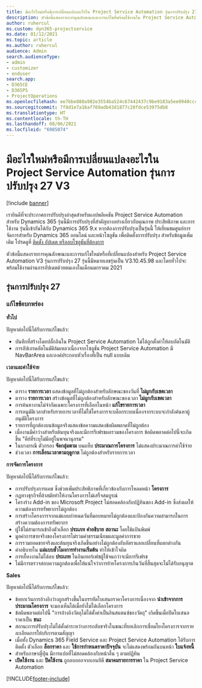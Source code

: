 ```yaml
---
title: มีอะไรใหม่หรือมีการเปลี่ยนแปลงอะไรใน Project Service Automation รุ่นการปรับปรุง 27 V3
description: หัวข้อนี้แสดงรายการคุณลักษณะและการแก้ไขที่พร้อมใช้งานใน Project Service Automation รุ่นการปรับปรุง 27 V3
author: ruhercul
ms.custom: dyn365-projectservice
ms.date: 01/12/2021
ms.topic: article
ms.author: ruhercul
audience: Admin
search.audienceType:
- admin
- customizer
- enduser
search.app:
- D365CE
- D365PS
- ProjectOperations
ms.openlocfilehash: ee7bbe888a982e3554ba524c67442437c9be9183a5ee0940ccc3261b4a4992e7
ms.sourcegitcommit: 7f8d1e7a16af769adb43d1877c28fdce53975db8
ms.translationtype: HT
ms.contentlocale: th-TH
ms.lasthandoff: 08/06/2021
ms.locfileid: "6985074"
---
```

# <a name="whats-new-or-changed-in-project-service-automation-update-release-27-v3"></a>มีอะไรใหม่หรือมีการเปลี่ยนแปลงอะไรใน Project Service Automation รุ่นการปรับปรุง 27 V3

[!include [banner](../includes/psa-now-project-operations.md)]

เรายินดีที่จะประกาศการปรับปรุงล่าสุดสำหรับแอปพลิเคชัน Project Service Automation สำหรับ Dynamics 365 รุ่นนี้มีการปรับปรุงที่สำคัญบางอย่างเกี่ยวกับคุณภาพ ประสิทธิภาพ และการใช้งาน รุ่นนี้เข้ากันได้กับ Dynamics 365 9.x หากต้องการปรับปรุงเป็นรุ่นนี้ ให้เยี่ยมชมศูนย์การจัดการสำหรับ Dynamics 365 ออนไลน์ และหน้าโซลูชัน เพื่อติดตั้งการปรับปรุง สำหรับข้อมูลเพิ่มเติม โปรดดูที่ [ติดตั้ง อัปเดต หรือลบโซลูชันที่ต้องการ](/power-platform/admin/install-remove-preferred-solution)

หัวข้อนี้แสดงรายการคุณลักษณะและการแก้ไขใหม่หรือที่เปลี่ยนแปลงสำหรับ Project Service Automation V3 รุ่นการปรับปรุง 27 รุ่นนี้มีหมายเลขรุ่นเป็น V3.10.45.98 และโดยทั่วไปจะพร้อมใช้งานผ่านการอัปเดตด้วยตนเองในเดือนมกราคม 2021

## <a name="update-release-27"></a>รุ่นการปรับปรุง 27

### <a name="bug-fixes"></a>แก้ไขข้อบกพร่อง

**ทั่วไป**

ปัญหาต่อไปนี้ได้รับการแก้ไขแล้ว:

- บันทึกที่สร้างโดยปลั๊กอินใน Project Service Automation ไม่ได้ถูกตั้งค่าให้ลบอัตโนมัติ
- การอัปเกรดอัตโนมัติล้มเหลวเนื่องจากโซลูชัน Project Service Automation มี NavBarArea และองค์ประกอบหัวเรื่องที่เป็น null แบบเดิม

**เวลาและค่าใช้จ่าย**

ปัญหาต่อไปนี้ได้รับการแก้ไขแล้ว:

- ตาราง **รายการเวลา** แสดงข้อมูลที่ไม่ถูกต้องสำหรับลักษณะของวันที่ **ไม่ผูกกับเขตเวลา**
- ตาราง **รายการเวลา** สร้างข้อมูลที่ไม่ถูกต้องสำหรับลักษณะของเวลา **ไม่ผูกกับเขตเวลา**
- การค้นหางานไม่จำกัดเฉพาะโครงการที่เลือกในหน้า **แก้ไขรายการเวลา**
- การอนุมัติเวลาสำหรับรายการเวลาที่ไม่ใช่โครงการจะบล็อกระบบเนื่องจากระบบจะกำลังค้นหาผู้อนุมัติโครงการ
- รายการที่ถูกต้องบนข้อมูลจริงแสดงข้อความแสดงข้อผิดพลาดที่ไม่ถูกต้อง
- เมื่องานมีค่าว่างสำหรับต้นทุนจริงและมีการรีเฟรชผลรวมของโครงการ ข้อผิดพลาดต่อไปนี้จะเกิดขึ้น "คีย์ที่ระบุไม่มีอยู่ในพจนานุกรม"
- ในบางกรณี ตัวกรอง **จัดกลุ่มตาม** บนแท็บ **ประมาณการโครงการ** ไม่แสดงประมาณการค่าใช้จ่าย
- ช่วงเวลา **การเลื่อนเวลาตามฤดูกาล** ไม่ถูกต้องสำหรับรายการเวลา

**การจัดการโครงการ**

ปัญหาต่อไปนี้ได้รับการแก้ไขแล้ว:

- การปรับปรุงการแคช ซึ่งช่วยเพิ่มประสิทธิภาพที่เกี่ยวข้องกับการโหลดหน้า **โครงการ**
- กฎทางธุรกิจที่ล้าสมัยทำให้งานโครงการไม่เสร็จสมบูรณ์
- โครงร่าง Add-in ของ Microsoft Project ไม่สอดคล้องกับปฏิทินของ Add-in ซึ่งส่งผลให้ความต้องการทรัพยากรไม่ถูกต้อง
- การสร้างโครงการจากแม่แบบกำหนดวันที่มอบหมายไม่ถูกต้องและป้องกันความสามารถในการสร้างความต้องการทรัพยากร
- ผู้ใช้ไม่สามารถเข้าถึงตัวเลือก **ประเภท** **คำอธิบาย** **สถานะ** โดยใช้แป้นพิมพ์
- มูลค่าการขายจริงของโครงการไม่รวมค่าธรรมเนียมและมูลค่าการขาย
- การรวมยอดขายจริงและต้นทุนจริงเกิดขึ้นอย่างไม่ถูกต้องกับอัตราแลกเปลี่ยนที่แตกต่างกัน
- คำอธิบายใน **แม่แบบชั่วโมงการทำงานเริ่มต้น** ทำให้เข้าใจผิด
- การเยื้องงานไม่ได้ลบ **ประเภท** ในอินเทอร์เฟซผู้ใช้จนกว่าจะมีการรีเฟรช
- ไม่มีการตรวจสอบความถูกต้องเพื่อให้แน่ใจว่าการย้ายโครงการเกินวันที่สิ้นสุดจะไม่ได้รับอนุญาต

**Sales**

ปัญหาต่อไปนี้ได้รับการแก้ไขแล้ว:

- ข้อยกเว้นการอ้างอิงว่างถูกสร้างขึ้นในบรรทัดใบเสนอราคาโครงการเนื่องจาก **นำเข้าจากการประมาณโครงการ** จะมองเห็นได้เมื่อยังไม่ได้เลือกโครงการ
- ข้อผิดพลาดต่อไปนี้ "การอ้างอิงวัตถุไม่ได้ตั้งค่าเป็นอินสแตนซ์ของวัตถุ" เกิดขึ้นเมื่อปิดใบเสนอราคาเป็น **ชนะ**
- สถานะการปรับปรุงไม่ได้ตั้งค่าระหว่างการกลับชจริงในขณะที่ยกเลิกการเชื่อมโยงโครงการจากรายละเอียดการให้บริการตามสัญญา
- เมื่อทั้ง Dynamics 365 Field Service และ Project Service Automation ได้รับการติดตั้ง ตัวเลือก **ล็อกราคา** และ **ใช้การกำหนดราคาปัจจุบัน** จะไม่แสดงพร้อมกันบนหน้า **ใบแจ้งหนี้**
- สำหรับภาษาญี่ปุ่น มีการแปลที่ไม่สอดคล้องกับหน้าอื่น ๆ ตามปฏิทิน
- **เปิดใช้งาน** และ **ปิดใช้งาน** ถูกลบออกจากเอนทิตี **สมาคมรายการราคา** ใน Project Service Automation


[!INCLUDE[footer-include](../includes/footer-banner.md)]